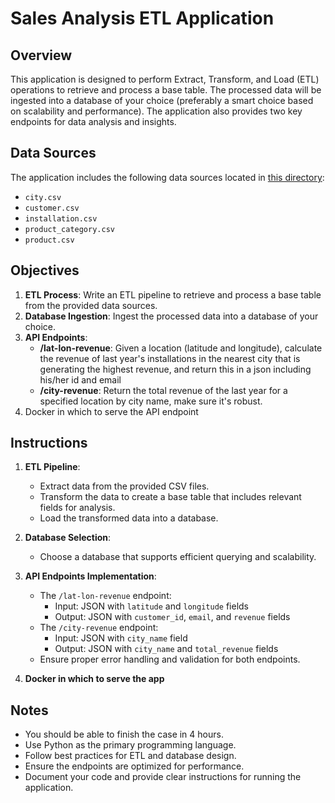 # Sales Analysis ETL Application

## Overview
This application is designed to perform Extract, Transform, and Load (ETL) operations to retrieve and process a base table. The processed data will be ingested into a database of your choice (preferably a smart choice based on scalability and performance). The application also provides two key endpoints for data analysis and insights.

## Data Sources
The application includes the following data sources located in [this directory](https://novera-my.sharepoint.com/:f:/g/personal/maarten_degroodt_datawizards_io/Ev44l_rfC_JEnQRMhYb0fhsBCA1ZJRr0wEHSWBKv5Hqh4Q?e=R6cEO7):
- `city.csv`
- `customer.csv`
- `installation.csv`
- `product_category.csv`
- `product.csv`

## Objectives
1. **ETL Process**: Write an ETL pipeline to retrieve and process a base table from the provided data sources.
2. **Database Ingestion**: Ingest the processed data into a database of your choice.
3. **API Endpoints**:
   - **/lat-lon-revenue**: Given a location (latitude and longitude), calculate the revenue of last year's installations in the nearest city that is generating the highest revenue, and return this in a json including his/her id and email
   - **/city-revenue**: Return the total revenue of the last year for a specified location by city name, make sure it's robust.
4. Docker in which to serve the API endpoint

## Instructions
1. **ETL Pipeline**:
   - Extract data from the provided CSV files.
   - Transform the data to create a base table that includes relevant fields for analysis.
   - Load the transformed data into a database.

2. **Database Selection**:
   - Choose a database that supports efficient querying and scalability.

3. **API Endpoints Implementation**:
   - The `/lat-lon-revenue` endpoint:
     - Input: JSON with `latitude` and `longitude` fields
     - Output: JSON with `customer_id`, `email`, and `revenue` fields
   - The `/city-revenue` endpoint:
     - Input: JSON with `city_name` field
     - Output: JSON with `city_name` and `total_revenue` fields
   - Ensure proper error handling and validation for both endpoints.

4. **Docker in which to serve the app**



## Notes
- You should be able to finish the case in 4 hours.
- Use Python as the primary programming language.
- Follow best practices for ETL and database design.
- Ensure the endpoints are optimized for performance.
- Document your code and provide clear instructions for running the application.


